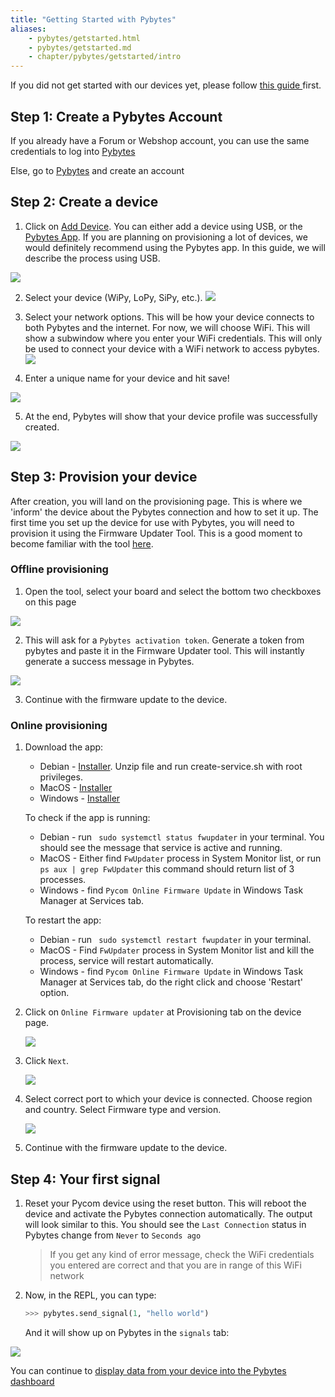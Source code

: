 ```yaml
---
title: "Getting Started with Pybytes"
aliases:
    - pybytes/getstarted.html
    - pybytes/getstarted.md
    - chapter/pybytes/getstarted/intro
---
```


If you did not get started with our devices yet, please follow [this guide ](/gettingstarted/) first.

## Step 1: Create a Pybytes Account

If you already have a Forum or Webshop account, you can use the same credentials to log into [Pybytes](https://pybytes.pycom.io/)

Else, go to [Pybytes](https://pybytes.pycom.io) and create an account

## Step 2: Create a device 
1. Click on [Add Device](https://pybytes.pycom.io/devices). You can either add a device using USB, or the [Pybytes App](/pybytes/smart/). If you are planning on provisioning a lot of devices, we would definitely recommend using the Pybytes app. In this guide, we will describe the process using USB.

![](/gitbook/assets/pybytes/add-device/add-device-btn.png)

2. Select your device (WiPy, LoPy, SiPy, etc.).
![](/gitbook/assets/pybytes/add-device/select-device-type.png)

3. Select your network options. This will be how your device connects to both Pybytes and the internet. For now, we will choose WiFi. This will show a subwindow where you enter your WiFi credentials. This will only be used to connect your device with a WiFi network to access pybytes.
![](/gitbook/assets/pybytes/add-device/network-step.png)

4. Enter a unique name for your device and hit save!

![](/gitbook/assets/pybytes/add-device/customize-step.png)

5. At the end, Pybytes will show that your device profile was successfully created.

![](/gitbook/assets/pybytes/add-device/final-step.png)

## Step 3: Provision your device

After creation, you will land on the provisioning page. This is where we 'inform' the device about the Pybytes connection and how to set it up. The first time you set up the device for use with Pybytes, you will need to provision it using the Firmware Updater Tool. This is a good moment to become familiar with the tool [here](/updatefirmware/device/).

### Offline provisioning

1. Open the tool, select your board and select the bottom two checkboxes on this page

![](/gitbook/assets/pybytes/add-device/pybytes-provisioning.png)

2. This will ask for a `Pybytes activation token`. Generate a token from pybytes and paste it in the Firmware Updater tool. This will instantly generate a success message in Pybytes.

![](/gitbook/assets/pybytes/add-device/pybytes-provisioning2.png)

3. Continue with the firmware update to the device.

### Online provisioning

1. Download the app:
    - Debian - [Installer](https://software.pycom.io/findupgrade?product=pycom-fwupdater-online&type=all&platform=unix&redirect=true). 
      Unzip file and run create-service.sh with root privileges. 
    - MacOS - [Installer](https://software.pycom.io/findupgrade?product=pycom-fwupdater-online&type=all&platform=macos&redirect=true)
    - Windows - [Installer](https://software.pycom.io/findupgrade?product=pycom-fwupdater-online&type=all&platform=win32&redirect=true)
    
    To check if the app is running: 
    - Debian - run ` sudo systemctl status fwupdater` in your terminal. You 
      should see the message that service is active and running.
    - MacOS - Either find `FwUpdater` process in System Monitor list, or run 
      `ps aux | grep FwUpdater` this command should return list of 3 processes.
    - Windows - find `Pycom Online Firmware Update` in Windows Task Manager 
      at Services tab.

   To restart the app:
   - Debian - run ` sudo systemctl restart fwupdater` in your terminal.
   - MacOS - Find `FwUpdater` process in System Monitor list and kill the 
     process, service will restart automatically.
   - Windows - find `Pycom Online Firmware Update` in Windows Task Manager
     at Services tab, do the right click and choose 'Restart' option.

2. Click on `Online Firmware updater` at Provisioning tab on the device page.

   ![](/gitbook/assets/fwupdater-1.png)

3. Click `Next`.

   ![](/gitbook/assets/fwupdater-2.png)

4. Select correct port to which your device is connected. Choose region and 
   country. Select Firmware type and version.

   ![](/gitbook/assets/fwupdater-3.png)

5. Continue with the firmware update to the device.


## Step 4: Your first signal

1. Reset your Pycom device using the reset button. This will reboot the device and activate the Pybytes connection automatically. The output will look similar to this. You should see the `Last Connection` status in Pybytes change from `Never` to `Seconds ago`

    > If you get any kind of error message, check the WiFi credentials you entered are correct and that you are in range of this WiFi network

2. Now, in the REPL, you can type:
    ```python
    >>> pybytes.send_signal(1, "hello world")
    ```
    And it will show up on Pybytes in the `signals` tab:

![](/gitbook/assets/pybytes/add-device/send-signal.png)

You can continue to [display data from your device into the Pybytes dashboard](/pybytes/dashboard/) 

